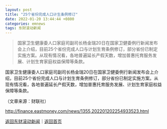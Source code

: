 ```yaml
---
layout: post
title: "25个省份完成人口计生条例修订"
date: 2022-01-20 13:44:44 +0800
categories: emnews
tags: 东财滚动新闻
---
```

> 国家卫生健康委人口家庭司副司长杨金瑞20日在国家卫健委例行新闻发布会上介绍，目前25个省份完成人口与计划生育条例修订，部分省份已制定实施方案。从现有情况看，各地普遍延长产假天数，增加普惠托育服务发展、计划生育家庭权益保障等条款。

<p>国家卫生健康委人口家庭司副司长杨金瑞20日在国家卫健委例行新闻发布会上介绍，目前25个省份完成人口与计划生育条例修订，部分省份已制定实施方案。从现有情况看，各地普遍延长产假天数，增加普惠托育服务发展、计划生育家庭权益保障等条款。</p><p class="em_media">（文章来源：财联社）</p>

<http://finance.eastmoney.com/news/1355,202201202254933523.html>

[返回东财滚动新闻](//finews.withounder.com/emnews/)｜[返回首页](//finews.withounder.com/)